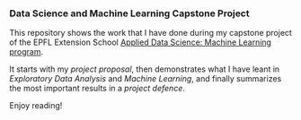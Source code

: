 ### Data Science and Machine Learning Capstone Project
This repository shows the work that I have done during my capstone project of the EPFL Extension School [Applied Data Science: Machine Learning program](https://www.extensionschool.ch/learn/applied-data-science-machine-learning).

It starts with my *project proposal*, then demonstrates what I have leant in *Exploratory Data Analysis* and *Machine Learning*, and finally summarizes the most important results in a *project defence*.

Enjoy reading!
